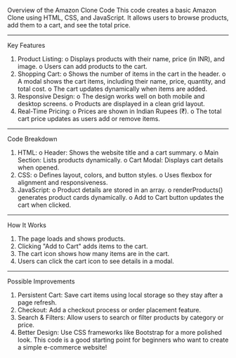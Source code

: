 Overview of the Amazon Clone Code
This code creates a basic Amazon Clone using HTML, CSS, and JavaScript. It allows users to browse products, add them to a cart, and see the total price.
________________________________________
Key Features
1.	Product Listing:
o	Displays products with their name, price (in INR), and image.
o	Users can add products to the cart.
2.	Shopping Cart:
o	Shows the number of items in the cart in the header.
o	A modal shows the cart items, including their name, price, quantity, and total cost.
o	The cart updates dynamically when items are added.
3.	Responsive Design:
o	The design works well on both mobile and desktop screens.
o	Products are displayed in a clean grid layout.
4.	Real-Time Pricing:
o	Prices are shown in Indian Rupees (₹).
o	The total cart price updates as users add or remove items.
________________________________________
Code Breakdown
1.	HTML:
o	Header: Shows the website title and a cart summary.
o	Main Section: Lists products dynamically.
o	Cart Modal: Displays cart details when opened.
2.	CSS:
o	Defines layout, colors, and button styles.
o	Uses flexbox for alignment and responsiveness.
3.	JavaScript:
o	Product details are stored in an array.
o	renderProducts() generates product cards dynamically.
o	Add to Cart button updates the cart when clicked.
________________________________________
How It Works
1.	The page loads and shows products.
2.	Clicking "Add to Cart" adds items to the cart.
3.	The cart icon shows how many items are in the cart.
4.	Users can click the cart icon to see details in a modal.
________________________________________
Possible Improvements
1.	Persistent Cart:
Save cart items using local storage so they stay after a page refresh.
2.	Checkout:
Add a checkout process or order placement feature.
3.	Search & Filters:
Allow users to search or filter products by category or price.
4.	Better Design:
Use CSS frameworks like Bootstrap for a more polished look.
This code is a good starting point for beginners who want to create a simple e-commerce website!

